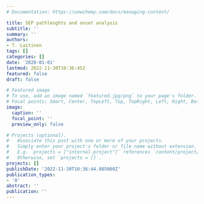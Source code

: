 ```yaml
---
# Documentation: https://wowchemy.com/docs/managing-content/

title: SEP pathlenghts and onset analysis
subtitle: ''
summary: ''
authors:
- T. Laitinen
tags: []
categories: []
date: '2020-01-01'
lastmod: 2022-11-30T10:36:45Z
featured: false
draft: false

# Featured image
# To use, add an image named `featured.jpg/png` to your page's folder.
# Focal points: Smart, Center, TopLeft, Top, TopRight, Left, Right, BottomLeft, Bottom, BottomRight.
image:
  caption: ''
  focal_point: ''
  preview_only: false

# Projects (optional).
#   Associate this post with one or more of your projects.
#   Simply enter your project's folder or file name without extension.
#   E.g. `projects = ["internal-project"]` references `content/project/deep-learning/index.md`.
#   Otherwise, set `projects = []`.
projects: []
publishDate: '2022-11-30T10:36:44.085000Z'
publication_types:
- '0'
abstract: ''
publication: ''
---
```

